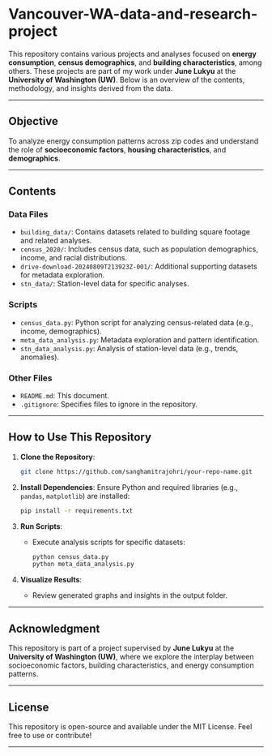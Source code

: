# Vancouver-WA-data-and-research-project

This repository contains various projects and analyses focused on **energy consumption**, **census demographics**, and **building characteristics**, among others. These projects are part of my work under **June Lukyu** at the **University of Washington (UW)**. Below is an overview of the contents, methodology, and insights derived from the data.

---

## **Objective**

To analyze energy consumption patterns across zip codes and understand the role of **socioeconomic factors**, **housing characteristics**, and **demographics**.

---

## **Contents**

### **Data Files**
- `building_data/`: Contains datasets related to building square footage and related analyses.
- `census_2020/`: Includes census data, such as population demographics, income, and racial distributions.
- `drive-download-20240809T213923Z-001/`: Additional supporting datasets for metadata exploration.
- `stn_data/`: Station-level data for specific analyses.

### **Scripts**
- `census_data.py`: Python script for analyzing census-related data (e.g., income, demographics).
- `meta_data_analysis.py`: Metadata exploration and pattern identification.
- `stn_data_analysis.py`: Analysis of station-level data (e.g., trends, anomalies).

### **Other Files**
- `README.md`: This document.
- `.gitignore`: Specifies files to ignore in the repository.

---
## **How to Use This Repository**

1. **Clone the Repository**:
   ```bash
   git clone https://github.com/sanghamitrajohri/your-repo-name.git
   ```

2. **Install Dependencies**:
   Ensure Python and required libraries (e.g., `pandas`, `matplotlib`) are installed:
   ```bash
   pip install -r requirements.txt
   ```

3. **Run Scripts**:
   - Execute analysis scripts for specific datasets:
     ```bash
     python census_data.py
     python meta_data_analysis.py
     ```

4. **Visualize Results**:
   - Review generated graphs and insights in the output folder.

---

## **Acknowledgment**

This repository is part of a project supervised by **June Lukyu** at the **University of Washington (UW)**, where we explore the interplay between socioeconomic factors, building characteristics, and energy consumption patterns.

---

## **License**
This repository is open-source and available under the MIT License. Feel free to use or contribute!

---
